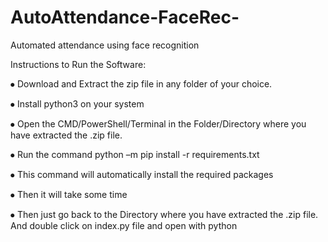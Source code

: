# AutoAttendance-FaceRec-
Automated attendance using face recognition

Instructions to Run the Software:

⦁	Download and Extract the zip file in any folder of your choice.

⦁	Install python3 on your system

⦁	Open the CMD/PowerShell/Terminal in the Folder/Directory where you have extracted the .zip file.

⦁	Run the command python –m pip install -r requirements.txt

⦁	This command will automatically install the required packages 

⦁	 Then it will take some time

⦁	Then just go back to the Directory where you have extracted the .zip file. And double click on index.py file and open with python
